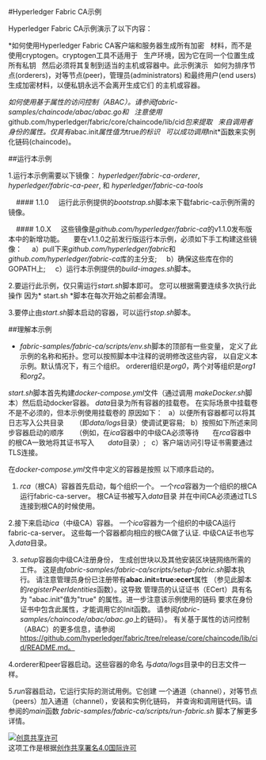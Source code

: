 #Hyperledger Fabric CA示例

Hyperledger Fabric CA示例演示了以下内容：

*如何使用Hyperledger Fabric CA客户端和服务器生成所有加密
  材料，而不是使用cryptogen。cryptogen工具不适用于
  生产环境，因为它在同一个位置生成所有私钥
  然后必须将其复制到适当的主机或容器中。此示例演示
  如何为排序节点(orderers)，对等节点(peer)，管理员(administrators)
  和最终用户(end users)生成加密材料，以便私钥永远不会离开生成它们
  的主机或容器。

*如何使用基于属性的访问控制（ABAC）。请参阅fabric-samples/chaincode/abac/abac.go和
  注意使用*github.com/hyperledger/fabric/core/chaincode/lib/cid*包来提取
  来自调用者身份的属性。仅具有*abac.init*属性值为*true*的标识
  可以成功调用*Init*函数来实例化链码(chaincode)。

##运行本示例

1.运行本示例需要以下镜像：
  *hyperledger/fabric-ca-orderer*, *hyperledger/fabric-ca-peer*, 和 *hyperledger/fabric-ca-tools*

    #### 1.1.0
    运行此示例提供的*bootstrap.sh*脚本来下载fabric-ca示例所需的镜像。

    #### 1.0.X
    这些镜像是*github.com/hyperledger/fabric-ca*的v1.1.0发布版本中的新增功能。
    要在v1.1.0之前发行版运行本示例，必须如下手工构建这些镜像：
    a）pull下来*github.com/hyperledger/fabric*和*github.com/hyperledger/fabric-ca*库的主分支;
    b）确保这些库在你的GOPATH上;
    c）运行本示例提供的*build-images.sh*脚本。

2.要运行此示例，仅只需运行*start.sh*脚本即可。 您可以根据需要连续多次执行此操作
因为* start.sh *脚本在每次开始之前都会清理。

3.要停止由*start.sh*脚本启动的容器，可以运行*stop.sh*脚本。

##理解本示例

* *fabric-samples/fabric-ca/scripts/env.sh*脚本的顶部有一些变量，
定义了此示例的名称和拓扑。您可以按照脚本中注释的说明修改这些内容，
以自定义本示例。默认情况下，有三个组织。
orderer组织是*org0*，两个对等组织是*org1*和*org2*。

*start.sh*脚本首先构建*docker-compose.yml*文件（通过调用
*makeDocker.sh*脚本）然后启动docker容器。
*data*目录为所有容器的挂载卷。
在实际场景中挂载卷不是不必须的，但本示例使用挂载卷的
原因如下：
  a）以便所有容器都可以将其日志写入公共目录
     （即*data/logs*目录）使调试更容易;
  b）按照如下所述来同步容器启动的顺序
     （例如，在*ica*容器中的中级CA必须等待
      在*rca*容器中的根CA一致地将其证书写入
      *data*目录）;
  c）客户端访问引导证书需要通过TLS连接。

在*docker-compose.yml*文件中定义的容器是按照
以下顺序启动的。

1. *rca*（根CA）容器首先启动，每个组织一个。
一个*rca*容器为一个组织的根CA运行fabric-ca-server。
根CA证书被写入*data*目录
并在中间CA必须通过TLS连接到根CA的时候使用。

2.接下来启动*ica*（中级CA）容器。
一个*ica*容器为一个组织的中级CA运行fabric-ca-server。
这些每一个容器都向相应的根CA做了认证.
中级CA证书也写入*data*目录。

3. *setup*容器向中级CA注册身份，
生成创世块以及其他安装区块链网络所需的工件。
这是由*fabric-samples/fabric-ca/scripts/setup-fabric.sh*脚本执行。
请注意管理员身份已注册带有**abac.init=true:ecert**属性
（参见此脚本的*registerPeerIdentities*函数）。这导致
管理员的认证证书（ECert）具有名为 "abac.init"值为"true"
的属性。进一步注意该示例使用的链码
要求在身份证书中包含此属性，才能调用它的Init函数。
请参阅*fabric-samples/chaincode/abac/abac.go*上的链码）。
有关基于属性的访问控制（ABAC）的更多信息，请参阅
https://github.com/hyperledger/fabric/tree/release/core/chaincode/lib/cid/README.md。

4.orderer和peer容器启动。这些容器的命名
与*data/logs*目录中的日志文件一样。

5.*run*容器启动，它运行实际的测试用例。它创建
一个通道（channel），对等节点（peers）加入通道（channel），安装和实例化链码，
并查询和调用链代码。请参阅的*main*函数
*fabric-samples/fabric-ca/scripts/run-fabric.sh* 脚本了解更多详情。

<a rel="license" href="http://creativecommons.org/licenses/by/4.0/"><img alt="创意共享许可" style="border-width:0" src="https://i.creativecommons.org/l/by/4.0/88x31.png" /></a><br />这项工作是根据<a rel="license" href="http://creativecommons.org/licenses/by/4.0/">创作共享署名4.0国际许可</a>

